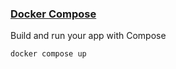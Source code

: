 ### [Docker Compose](https://docs.docker.com/compose/gettingstarted/)


Build and run your app with Compose

```bash
docker compose up
```
